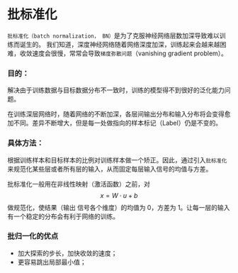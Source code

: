# 批标准化    

`批标准化（batch normalization， BN）`是为了克服神经网络层数加深导致难以训练而诞生的。 我们知道，深度神经网络随着网络深度加深，训练起来会越来越困难，收敛速度会很慢，常常会导致`梯度弥散问题`（vanishing gradient problem）。    

### 目的：

解决由于训练数据与目标数据分布不一致时，训练的模型得不到很好的泛化能力问题。

在训练深层网络时，随着网络的不断加深，各层间输出分布和输入分布将会变得愈加不同。差异不断增大，但是每一处做指向的样本标记（Label）仍是不变的。

### 具体方法：

根据训练样本和目标样本的比例对训练样本做一个矫正。因此，通过引入`批标准化`来规范化某些层或者所有层的输入，从而固定每层输入信号的均值与方差。

批标准化一般用在非线性映射（激活函数）之前，对 $$x=W \cdot u+b $$做规范化，使结果（输出 信号各个维度）的均值为 0，方差为 1。让每一层的输入有一个稳定的分布会有利于网络的训练。    

### 批归一化的优点

- 加大探索的步长，加快收敛的速度；    
- 更容易跳出局部最小值；    